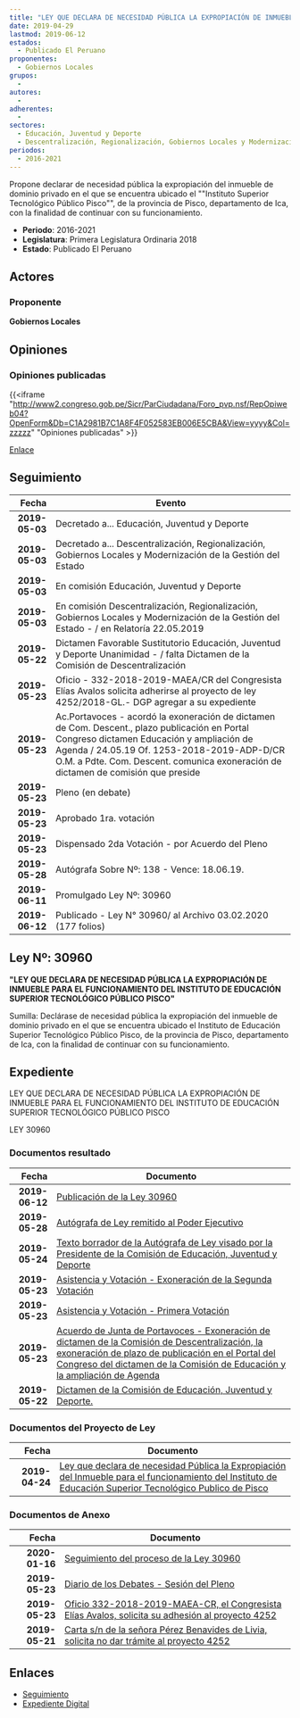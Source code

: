 ```yaml
---
title: "LEY QUE DECLARA DE NECESIDAD PÚBLICA LA EXPROPIACIÓN DE INMUEBLE PARA EL FUNCIONAMIENTO DEL 'INSTITUTO DE EDUCACIÓN SUPERIOR TECNOLÓGICO PÚBLICO PISCO'"
date: 2019-04-29
lastmod: 2019-06-12
estados: 
  - Publicado El Peruano
proponentes: 
  - Gobiernos Locales
grupos: 
  - 
autores: 
  - 
adherentes: 
  - 
sectores: 
  - Educación, Juventud y Deporte
  - Descentralización, Regionalización, Gobiernos Locales y Modernización de la Gestión del Estado
periodos: 
  - 2016-2021
---
```


Propone declarar de necesidad pública la expropiación del inmueble de dominio privado en el que se encuentra ubicado el ""Instituto Superior Tecnológico Público Pisco"", de la provincia de Pisco, departamento de Ica, con la finalidad de continuar con su funcionamiento.

- **Periodo**: 2016-2021
- **Legislatura**: Primera Legislatura Ordinaria 2018
- **Estado**: Publicado El Peruano

## Actores

### Proponente

**Gobiernos Locales**


## Opiniones

### Opiniones publicadas

{{<iframe "http://www2.congreso.gob.pe/Sicr/ParCiudadana/Foro_pvp.nsf/RepOpiweb04?OpenForm&Db=C1A2981B7C1A8F4F052583EB006E5CBA&View=yyyy&Col=zzzzz" "Opiniones publicadas" >}}

[Enlace](http://www2.congreso.gob.pe/Sicr/ParCiudadana/Foro_pvp.nsf/RepOpiweb04?OpenForm&Db=C1A2981B7C1A8F4F052583EB006E5CBA&View=yyyy&Col=zzzzz)

## Seguimiento

| Fecha | Evento |
|------:|--------|
| **2019-05-03** | Decretado a... Educación, Juventud y Deporte|
| **2019-05-03** | Decretado a... Descentralización, Regionalización, Gobiernos Locales y Modernización de la Gestión del Estado|
| **2019-05-03** | En comisión Educación, Juventud y Deporte|
| **2019-05-03** | En comisión Descentralización, Regionalización, Gobiernos Locales y Modernización de la Gestión del Estado - / en Relatoría 22.05.2019|
| **2019-05-22** | Dictamen Favorable Sustitutorio Educación, Juventud y Deporte Unanimidad - / falta Dictamen de la Comisión de Descentralización|
| **2019-05-23** | Oficio - 332-2018-2019-MAEA/CR del Congresista Elías Avalos solicita adherirse al proyecto de ley 4252/2018-GL.- DGP agregar a su expediente|
| **2019-05-23** | Ac.Portavoces - acordó la exoneración de dictamen de Com. Descent., plazo publicación en Portal Congreso dictamen Educación y ampliación de Agenda / 24.05.19 Of. 1253-2018-2019-ADP-D/CR O.M. a Pdte. Com. Descent. comunica exoneración de dictamen de comisión que preside|
| **2019-05-23** | Pleno (en debate)|
| **2019-05-23** | Aprobado 1ra. votación|
| **2019-05-23** | Dispensado 2da Votación - por Acuerdo del Pleno|
| **2019-05-28** | Autógrafa Sobre Nº: 138 - Vence: 18.06.19.|
| **2019-06-11** | Promulgado Ley Nº: 30960|
| **2019-06-12** | Publicado - Ley N° 30960/ al Archivo 03.02.2020 (177 folios)|

## Ley Nº: 30960

**"LEY QUE DECLARA DE NECESIDAD PÚBLICA LA EXPROPIACIÓN DE INMUEBLE PARA EL FUNCIONAMIENTO DEL INSTITUTO DE EDUCACIÓN SUPERIOR TECNOLÓGICO PÚBLICO PISCO"**

Sumilla: Declárase de necesidad pública la expropiación del inmueble de dominio privado en el que se encuentra ubicado el Instituto de Educación Superior Tecnológico Público Pisco, de la provincia de Pisco, departamento de Ica, con la finalidad de continuar con su funcionamiento.


## Expediente

LEY QUE DECLARA DE NECESIDAD PÚBLICA LA EXPROPIACIÓN DE INMUEBLE PARA EL FUNCIONAMIENTO DEL INSTITUTO DE EDUCACIÓN SUPERIOR TECNOLÓGICO PÚBLICO PISCO

LEY 30960


### Documentos resultado

| Fecha | Documento |
|------:|--------|
| **2019-06-12** | [Publicación de la Ley 30960](http://www.leyes.congreso.gob.pe/Documentos/2016_2021/ADLP/Normas_Legales/30960-LEY.pdf) |
| **2019-05-28** | [Autógrafa de Ley remitido al Poder Ejecutivo](http://www.leyes.congreso.gob.pe/Documentos/2016_2021/ADLP/Texto_Aprobado/AU0425220190528.pdf) |
| **2019-05-24** | [Texto borrador de la Autógrafa de Ley visado por la Presidente de la Comisión de Educación, Juventud y Deporte](http://www.leyes.congreso.gob.pe/Documentos/2016_2021/Texto_Borrador_de_Autografa/BAU0425220190524.pdf) |
| **2019-05-23** | [Asistencia y Votación - Exoneración de la Segunda Votación](http://www.leyes.congreso.gob.pe/Documentos/2016_2021/Asistencia_y_Votacion/Proyectos_de_Ley/Exoneracion_de_Segunda_Votacion/ESV0425220190523.pdf) |
| **2019-05-23** | [Asistencia y Votación - Primera Votación](http://www.leyes.congreso.gob.pe/Documentos/2016_2021/Asistencia_y_Votacion/Proyectos_de_Ley/AV0425220190523.pdf) |
| **2019-05-23** | [Acuerdo de Junta de Portavoces - Exoneración de dictamen de la Comisión de Descentralización, la exoneración de plazo de publicación en el Portal del Congreso del dictamen de la Comisión de Educación y la ampliación de Agenda](http://www.leyes.congreso.gob.pe/Documentos/2016_2021/Acuerdos/Junta_Portavoces/AJP0425220190523.pdf) |
| **2019-05-22** | [Dictamen de la Comisión de Educación, Juventud y Deporte.](http://www.leyes.congreso.gob.pe/Documentos/2016_2021/Dictamenes/Proyectos_de_Ley/04252DC10MAY20190522.pdf) |

### Documentos del Proyecto de Ley

| Fecha | Documento |
|------:|--------|
| **2019-04-24** | [Ley que declara de necesidad Pública la Expropiación del Inmueble para el funcionamiento del Instituto de Educación Superior Tecnológico Publico de Pisco](http://www.leyes.congreso.gob.pe/Documentos/2016_2021/Proyectos_de_Ley_y_de_Resoluciones_Legislativas/PL0425220190425.pdf) |

### Documentos de Anexo

| Fecha | Documento |
|------:|--------|
| **2020-01-16** | [Seguimiento del proceso de la Ley 30960](http://www.leyes.congreso.gob.pe/Documentos/2016_2021/Seguimiento_de_Proyectos_de_Ley/04252PL20200116.pdf) |
| **2019-05-23** | [Diario de los Debates - Sesión del Pleno](http://www2.congreso.gob.pe/Sicr/DiarioDebates/Publicad.nsf/SesionesPleno/05256D6E0073DFE90525840400716710/$FILE/SLO-2018-10.pdf) |
| **2019-05-23** | [Oficio 332-2018-2019-MAEA-CR, el Congresista Elías Avalos, solicita su adhesión al proyecto 4252](http://www.leyes.congreso.gob.pe/Documentos/2016_2021/Adhesiones/Proyectos_de_Ley/OFICIO-332-2018-2019-MAEA-CR.pdf) |
| **2019-05-21** | [Carta s/n de la señora Pérez Benavides de Livia, solicita no dar trámite al proyecto 4252](http://www.leyes.congreso.gob.pe/Documentos/2016_2021/Oficios/Otras_Instituciones/CARTA-S-N-20190521.pdf) |

## Enlaces 

- [Seguimiento](http://www2.congreso.gob.pe/Sicr/TraDocEstProc/CLProLey2016.nsf/f7fff46988ca05b1052578e100829cc7/458a6a150af68f2c052583eb00710a95?OpenDocument)
- [Expediente Digital](http://www2.congreso.gob.pe/Sicr/TraDocEstProc/CLProLey2016.nsf/f7fff46988ca05b1052578e100829cc7/458a6a150af68f2c052583eb00710a95?OpenDocument&Click=05257FB7005EB655.eb71d0cf91d8294e05256cdf006b5706/$Body/0.1C6C)
